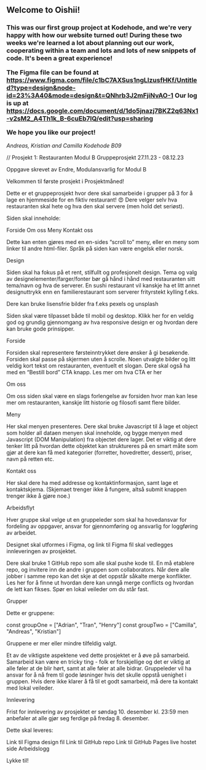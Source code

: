 <h2>Welcome to Oishii!</h2>

<h3>This was our first group project at Kodehode, and we're very happy with how our website turned out!
During these two weeks we're learned a lot about planning out our work, cooperating within a team and lots and lots of new snippets of code. 
It's been a great experience!

The Figma file can be found at https://www.figma.com/file/c1bC7AXSus1ngLlzusfHKf/Untitled?type=design&node-id=23%3A40&mode=design&t=QNhrb3J2mFjiNvAO-1
Our log is up at https://docs.google.com/document/d/1do5jnazj7BKZ2q63Nx1-v2sM2_A4Th1k_B-6cuEb7lQ/edit?usp=sharing


We hope you like our project!</h3>

<i>Andreas, Kristian and Camilla
Kodehode B09</i>


// Prosjekt 1: Restauranten
Modul B Gruppeprosjekt
27.11.23 - 08.12.23

Oppgave skrevet av Endre, Modulansvarlig for Modul B

Velkommen til første prosjekt i Prosjektmåned!

Dette er et gruppeprosjekt hvor dere skal samarbeide i grupper på 3 for å lage en hjemmeside for en fiktiv restaurant! 😍 Dere velger selv hva restauranten skal hete og hva den skal servere (men hold det seriøst).

Siden skal inneholde:

Forside
Om oss
Meny
Kontakt oss

Dette kan enten gjøres med en en-sides “scroll to” meny, eller en meny som linker til andre html-filer. Språk på siden kan være engelsk eller norsk.

Design

Siden skal ha fokus på et rent, stilfullt og profesjonelt design. Tema og valg av designelementer/farger/fonter bør gå hånd i hånd med restauranten sitt tema/navn og hva de serverer. En sushi restaurant vil kanskje ha et litt annet designuttrykk enn en familierestaurant som serverer frityrstekt kylling f.eks. 

Dere kan bruke lisensfrie bilder fra f.eks pexels og unsplash

Siden skal være tilpasset både til mobil og desktop. Klikk her for en veldig god og grundig gjennomgang av hva responsive design er og hvordan dere kan bruke gode prinsipper.

Forside

Forsiden skal representere førsteinntrykket dere ønsker å gi besøkende. Forsiden skal passe på skjermen uten å scrolle. Noen utvalgte bilder og litt veldig kort tekst om restauranten, eventuelt et slogan. Dere skal også ha med en “Bestill bord” CTA knapp. Les mer om hva CTA er her

Om oss

Om oss siden skal være en slags forlengelse av forsiden hvor man kan lese mer om restauranten, kanskje litt historie og filosofi samt flere bilder.

Meny

Her skal menyen presenteres. Dere skal bruke Javascript til å lage et object som holder all dataen menyen skal inneholde, og bygge menyen med Javascript (DOM Manipulation) fra objectet dere lager. Det er viktig at dere tenker litt på hvordan dette objektet kan struktureres på en smart måte som gjør at dere kan få med kategorier (forretter, hovedretter, dessert), priser, navn på retten etc.

Kontakt oss

Her skal dere ha med addresse og kontaktinformasjon, samt lage et kontaktskjema. (Skjemaet trenger ikke å fungere, altså submit knappen trenger ikke å gjøre noe.)


Arbeidsflyt

Hver gruppe skal velge ut en gruppeleder som skal ha hovedansvar for fordeling av oppgaver, ansvar for gjennomføring og ansvarlig for loggføring av arbeidet.

Designet skal utformes i Figma, og link til Figma fil skal vedlegges innleveringen av prosjektet.

Dere skal bruke 1 GitHub repo som alle skal pushe kode til. En må etablere repo, og invitere inn de andre i gruppen som collaborators. Når dere alle jobber i samme repo kan det skje at det oppstår såkalte merge konflikter. Les her for å finne ut hvordan dere kan unngå merge conflicts og hvordan de lett kan fikses. Spør en lokal veileder om du står fast.

Grupper

Dette er gruppene:

const groupOne = ["Adrian", "Tran", "Henry"]
const groupTwo = ["Camilla", "Andreas", "Kristian"]


Gruppene er mer eller mindre tilfeldig valgt.

Et av de viktigste aspektene ved dette prosjektet er å øve på samarbeid. Samarbeid kan være en tricky ting - folk er forskjellige og det er viktig at alle føler at de blir hørt, samt at alle føler at alle bidrar. Gruppeleder vil ha ansvar for å nå frem til gode løsninger hvis det skulle oppstå uenighet i gruppen. Hvis dere ikke klarer å få til et godt samarbeid, må dere ta kontakt med lokal veileder.

Innlevering

Frist for innlevering av prosjektet er søndag 10. desember kl. 23:59 men anbefaler at alle gjør seg ferdige på fredag 8. desember.

Dette skal leveres:

Link til Figma design fil
Link til GitHub repo
Link til GitHub Pages live hostet side
Arbeidslogg

Lykke til!

